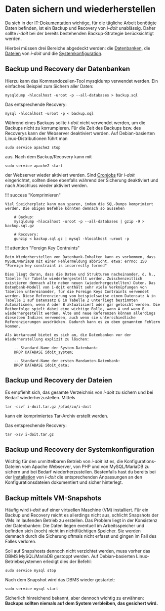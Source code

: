 # Daten sichern und wiederherstellen

Da sich in der [IT-Dokumentation](../../glossar.md#Glossar-IT-Dokumentation) wichtige, für die tägliche Arbeit benötigte Daten befinden, ist ein Backup und Recovery von _i-doit_ unablässig. Daher sollte _i-doit_ bei der bereits bestehenden Backup-Strategie berücksichtigt werden.

Hierbei müssen drei Bereiche abgedeckt werden: die [Datenbanken](#backup-und-recovery-der-datenbanken), die [Dateien](#backup-und-recovery-der-dateien) von _i-doit_ und die [Systemkonfiguration](#backup-und-recovery-der-systemkonfiguration).

Backup und Recovery der Datenbanken
-----------------------------------

Hierzu kann das Kommandozeilen-Tool mysqldump verwendet werden. Ein einfaches Beispiel zum Sichern aller Daten:

    mysqldump -hlocalhost -uroot -p --all-databases > backup.sql

Das entsprechende Recovery:

    mysql -hlocalhost -uroot -p < backup.sql

Während eines Backups sollte _i-doit_ nicht verwendet werden, um die Backups nicht zu korrumpieren. Für die Zeit des Backups bzw. des Recoverys kann der Webserver deaktiviert werden. Auf Debian-basierten Linux-Distributionen führt man

    sudo service apache2 stop

aus. Nach dem Backup/Recovery kann mit

    sudo service apache2 start

der Webserver wieder aktiviert werden. Sind [Cronjobs](../../automatisierung-und-integration/cli/index.md) für _i-doit_ eingerichtet, sollten diese ebenfalls während der Sicherung deaktiviert und nach Abschluss wieder aktiviert werden.

!!! success "Komprimieren"

    Viel Speicherplatz kann man sparen, indem die SQL-Dumps komprimiert werden. Die obigen Befehle könnten demnach so aussehen

        # Backup:
        mysqldump -hlocalhost -uroot -p --all-databases | gzip -9 > backup.sql.gz

        # Recovery:
        gunzip < backup.sql.gz | mysql -hlocalhost -uroot -p

!!! attention "Foreign Key Contraints"

    Beim Wiederherstellen von Datenbank-Inhalten kann es vorkommen, dass MySQL/MariaDB mit einer Fehlermeldung abbricht, etwa: errno: 150 "Foreign key constraint is incorrectly formed"

    Dies liegt daran, dass die Daten und Strukturen nacheinander, d. h., Tabelle für Tabelle wiederhergestellt werden. Zwischenzeitlich existieren demnach alte neben neuen (wiederhergestellten) Daten. Das Datenbank-Modell von i-doit enthält sehr viele Verknüpfungen von Tabellen untereinander, für die Foreign Keys Contraints verwendet werden. Diese Referenzierung von beispielsweise einem Datensatz A in Tabelle 1 auf Datensatz B in Tabelle 2 unterliegt bestimmten Automatismen, wenn A oder B aktualisiert oder gar gelöscht werden. Die Reihenfolge spielt dabei eine wichtige Rolle, wann A und wann B wiederhergestellt werden. Alte und neue Referenzen können allerdings dieselben Indizes verwenden, auch wenn sie unterschiedliche Referenzierungen ausdrücken. Dadurch kann es zu oben genannten Fehlern kommen.

    Als Workaround bietet es sich an, die Datenbanken vor der Wiederherstellung explizit zu löschen:

        -- Standard-Name der System-Datenbank:
        DROP DATABASE idoit_system;

        -- Standard-Name der ersten Mandanten-Datenbank:
        DROP DATABASE idoit_data;

Backup und Recovery der Dateien
-------------------------------

Es empfiehlt sich, das gesamte Verzeichnis von _i-doit_ zu sichern und bei Bedarf wiederherzustellen. Mittels

    tar -czvf i-doit.tar.gz /pfad/zu/i-doit

kann ein komprimiertes Tar-Archiv erstellt werden.

Das entsprechende Recovery:

    tar -xzv i-doit.tar.gz

Backup und Recovery der Systemkonfiguration
-------------------------------------------

Wichtig für den unmittelbaren Betrieb von _i-doit_ ist es, die Konfigurations-Dateien vom Apache Webserver, von PHP und von MySQL/MariaDB zu sichern und bei Bedarf wiederherzustellen. Bestenfalls hast du bereits bei der [Installation](../../installation/index.md) von _i-doit_ die entsprechenden Anpassungen an den Konfigurationsdateien dokumentiert und sicher hinterlegt.

Backup mittels VM-Snapshots
---------------------------

Häufig wird _i-doit_ auf einer virtuellen Maschine (VM) installiert. Für ein Backup und Recovery reicht es allerdings nicht aus, schlicht Snapshots der VMs im laufenden Betrieb zu erstellen. Das Problem liegt in der Konsistenz der Datenbanken: Die Daten liegen eventuell im Arbeitsspeicher und befinden sich (noch) nicht im nichtflüchtigen Speicher. Sie werden demnach durch die Sicherung oftmals nicht erfasst und gingen im Fall des Falles verloren.

Soll auf Snapshosts dennoch nicht verzichtet werden, muss vorher das DBMS MySQL/MariaDB gestoppt werden. Auf Debian-basierten Linux-Betriebssystemen erledigt dies der Befehl:

    sudo service mysql stop

Nach dem Snapshot wird das DBMS wieder gestartet:

    sudo service mysql start

Sicherlich hinreichend bekannt, aber dennoch wichtig zu erwähnen: **Backups sollten niemals auf dem System verbleiben, das gesichert wird.**
